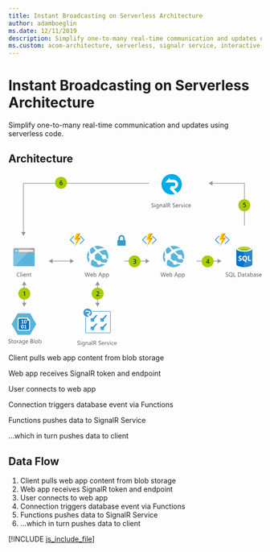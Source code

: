 ```yaml
---
title: Instant Broadcasting on Serverless Architecture
author: adamboeglin
ms.date: 12/11/2019
description: Simplify one-to-many real-time communication and updates using serverless code
ms.custom: acom-architecture, serverless, signalr service, interactive-diagram
---
```

# Instant Broadcasting on Serverless Architecture

Simplify one-to-many real-time communication and updates using serverless code.


## Architecture

<svg class="architecture-diagram" aria-labelledby="instant-broadcasting-on-serverless-architecture" height="403.234" viewbox="0 0 593.754 403.234" width="593.754" xmlns="http://www.w3.org/2000/svg" xmlns:xlink="http://www.w3.org/1999/xlink"><title id="instant-broadcasting-on-serverless-architecture">Instant Broadcasting on Serverless Architecture</title><desc>Simplify one-to-many real-time communication and updates using serverless code</desc><mask height="19.514" id="mask" maskunits="userSpaceOnUse" width="10.785" x="313.462" y="144.199"><g id="mask-2"><polygon fill="#fff" id="path-1" points="313.462 144.199 313.462 163.714 324.248 163.714 324.248 144.199 313.462 144.199"></polygon></g></mask><mask height="31.403" id="mask-2-2" maskunits="userSpaceOnUse" width="16.181" x="322.837" y="138.531"><g id="mask-4"><polygon fill="#fff" id="path-3" points="339.018 138.531 322.837 138.531 322.837 169.934 339.018 169.934 339.018 138.531"></polygon></g></mask><mask height="31.404" id="mask-3" maskunits="userSpaceOnUse" width="14.69" x="324.327" y="138.531"><g id="mask-6"><polygon fill="#fff" id="path-5" points="324.327 169.934 339.018 169.934 339.018 138.531 324.327 138.531 324.327 169.934"></polygon></g></mask><mask height="19.514" id="mask-4-2" maskunits="userSpaceOnUse" width="10.785" x="144.023" y="144.199"><g data-name="mask-2" id="mask-2-3"><polygon data-name="path-1" fill="#fff" id="path-1-2" points="144.024 144.199 144.024 163.714 154.809 163.714 154.809 144.199 144.024 144.199"></polygon></g></mask><mask height="31.403" id="mask-5" maskunits="userSpaceOnUse" width="16.181" x="153.398" y="138.531"><g data-name="mask-4" id="mask-4-3"><polygon data-name="path-3" fill="#fff" id="path-3-2" points="169.579 138.531 153.398 138.531 153.398 169.934 169.579 169.934 169.579 138.531"></polygon></g></mask><mask height="31.404" id="mask-6-2" maskunits="userSpaceOnUse" width="14.69" x="154.889" y="138.531"><g data-name="mask-6" id="mask-6-3"><polygon data-name="path-5" fill="#fff" id="path-5-2" points="154.889 169.934 169.579 169.934 169.579 138.531 154.889 138.531 154.889 169.934"></polygon></g></mask><mask height="19.514" id="mask-7" maskunits="userSpaceOnUse" width="10.785" x="484.462" y="144.199"><g data-name="mask-2" id="mask-2-4"><polygon data-name="path-1" fill="#fff" id="path-1-3" points="484.462 144.199 484.462 163.714 495.248 163.714 495.248 144.199 484.462 144.199"></polygon></g></mask><mask height="31.403" id="mask-8" maskunits="userSpaceOnUse" width="16.181" x="493.837" y="138.531"><g data-name="mask-4" id="mask-4-4"><polygon data-name="path-3" fill="#fff" id="path-3-3" points="510.018 138.531 493.837 138.531 493.837 169.934 510.018 169.934 510.018 138.531"></polygon></g></mask><mask height="31.404" id="mask-9" maskunits="userSpaceOnUse" width="14.69" x="495.327" y="138.531"><g data-name="mask-6" id="mask-6-4"><polygon data-name="path-5" fill="#fff" id="path-5-3" points="495.327 169.934 510.018 169.934 510.018 138.531 495.327 138.531 495.327 169.934"></polygon></g></mask><g><g><g><path d="M11.487,213.57a2.007,2.007,0,0,0,2.007,2.007H59.48a2.007,2.007,0,0,0,2.007-2.007V182.241h-50Z" fill="#59b4d9"></path><path d="M59.48,172.943H13.494a2.006,2.006,0,0,0-2.007,2.007v10.627h50V174.95a2.007,2.007,0,0,0-2.007-2.007" fill="#a0a1a2"></path><path d="M13.5,172.943a2.007,2.007,0,0,0-2.007,2.007v38.62a2.008,2.008,0,0,0,2.007,2.007h2.188l39.418-42.634Z" fill="#fff" opacity="0.2" style="isolation: isolate"></path><rect fill="#fff" height="3.942" width="33.671" x="24.344" y="177.722"></rect><path d="M22.8,179.626a4.878,4.878,0,1,1-4.878-4.879,4.879,4.879,0,0,1,4.878,4.879" fill="#59b4d9"></path><polygon fill="#fff" points="17.403 180.175 19.616 182.511 18.415 182.511 15.456 179.693 18.404 176.875 19.602 176.875 17.403 179.197 22.796 179.197 22.796 180.175 17.403 180.175"></polygon></g></g><g><g><path d="M161.637,399.543v-1.354a2.633,2.633,0,0,0,.558.369,4.487,4.487,0,0,0,.684.277,5.424,5.424,0,0,0,.722.174,4.018,4.018,0,0,0,.67.062,2.622,2.622,0,0,0,1.582-.393,1.473,1.473,0,0,0,.349-1.822,1.962,1.962,0,0,0-.481-.537,4.788,4.788,0,0,0-.729-.465q-.42-.222-.906-.468-.513-.26-.957-.526a4.143,4.143,0,0,1-.771-.588,2.452,2.452,0,0,1-.517-.728,2.475,2.475,0,0,1,.106-2.119,2.518,2.518,0,0,1,.771-.817,3.5,3.5,0,0,1,1.091-.479,4.977,4.977,0,0,1,1.247-.157,4.785,4.785,0,0,1,2.113.349v1.292a3.832,3.832,0,0,0-2.229-.6,3.669,3.669,0,0,0-.752.079,2.107,2.107,0,0,0-.67.256,1.481,1.481,0,0,0-.479.458,1.216,1.216,0,0,0-.186.684,1.4,1.4,0,0,0,.141.649,1.6,1.6,0,0,0,.414.5,4.088,4.088,0,0,0,.666.438q.393.212.906.465t1,.547a4.531,4.531,0,0,1,.826.636,2.811,2.811,0,0,1,.564.772,2.176,2.176,0,0,1,.209.971,2.469,2.469,0,0,1-.284,1.227,2.33,2.33,0,0,1-.766.817,3.344,3.344,0,0,1-1.11.455,6.1,6.1,0,0,1-1.326.14,5.437,5.437,0,0,1-.574-.038q-.343-.037-.7-.109a5.65,5.65,0,0,1-.674-.178A2.118,2.118,0,0,1,161.637,399.543Z" fill="#5b5b5b"></path><path d="M169.957,391.162a.712.712,0,0,1-.514-.205.694.694,0,0,1-.211-.52.716.716,0,0,1,.725-.731.722.722,0,0,1,.522.208.729.729,0,0,1,0,1.036A.717.717,0,0,1,169.957,391.162Zm.547,8.777h-1.121v-7H170.5Z" fill="#5b5b5b"></path><path d="M178.748,399.379q0,3.855-3.691,3.855a4.953,4.953,0,0,1-2.27-.492v-1.121a4.659,4.659,0,0,0,2.256.656q2.584,0,2.584-2.748v-.766H177.6a2.833,2.833,0,0,1-4.509.407,3.728,3.728,0,0,1-.8-2.505,4.356,4.356,0,0,1,.857-2.837,2.866,2.866,0,0,1,2.348-1.053,2.284,2.284,0,0,1,2.1,1.135h.027v-.971h1.121Zm-1.121-2.6v-1.032a2,2,0,0,0-.564-1.429,1.856,1.856,0,0,0-1.4-.595,1.946,1.946,0,0,0-1.627.755,3.368,3.368,0,0,0-.588,2.116,2.9,2.9,0,0,0,.563,1.87,1.821,1.821,0,0,0,1.493.7,1.952,1.952,0,0,0,1.535-.67A2.5,2.5,0,0,0,177.627,396.774Z" fill="#5b5b5b"></path><path d="M186.828,399.939h-1.121v-3.992q0-2.229-1.627-2.229a1.765,1.765,0,0,0-1.392.632,2.342,2.342,0,0,0-.55,1.6v3.992h-1.121v-7h1.121V394.1h.027a2.525,2.525,0,0,1,2.3-1.326,2.139,2.139,0,0,1,1.756.742,3.3,3.3,0,0,1,.609,2.143Z" fill="#5b5b5b"></path><path d="M193.951,399.939H192.83v-1.094H192.8a2.349,2.349,0,0,1-2.154,1.258,2.3,2.3,0,0,1-1.637-.554,1.917,1.917,0,0,1-.592-1.47q0-1.962,2.311-2.283l2.1-.294q0-1.784-1.443-1.784a3.448,3.448,0,0,0-2.283.861v-1.148a4.34,4.34,0,0,1,2.379-.656q2.468,0,2.469,2.611ZM192.83,396.4l-1.689.232a2.741,2.741,0,0,0-1.176.386,1.116,1.116,0,0,0-.4.981,1.068,1.068,0,0,0,.366.837,1.412,1.412,0,0,0,.974.325,1.8,1.8,0,0,0,1.378-.584,2.088,2.088,0,0,0,.544-1.48Z" fill="#5b5b5b"></path><path d="M197.184,399.939h-1.121V389.576h1.121Z" fill="#5b5b5b"></path><path d="M206.631,399.939h-1.367l-1.641-2.748a5.939,5.939,0,0,0-.437-.653,2.449,2.449,0,0,0-.434-.441,1.507,1.507,0,0,0-.479-.25,1.973,1.973,0,0,0-.578-.079h-.943v4.17H199.6v-9.8h2.926a4.177,4.177,0,0,1,1.187.161,2.651,2.651,0,0,1,.943.489,2.274,2.274,0,0,1,.626.817,2.708,2.708,0,0,1,.225,1.145,2.757,2.757,0,0,1-.153.94,2.468,2.468,0,0,1-.437.762,2.661,2.661,0,0,1-.684.571,3.483,3.483,0,0,1-.9.366v.027a2.08,2.08,0,0,1,.428.25,2.338,2.338,0,0,1,.346.332,4.442,4.442,0,0,1,.324.434c.107.162.227.35.359.564Zm-5.879-8.764v3.555h1.559a2.372,2.372,0,0,0,.8-.13,1.843,1.843,0,0,0,.633-.373,1.676,1.676,0,0,0,.416-.595,1.986,1.986,0,0,0,.15-.79,1.539,1.539,0,0,0-.509-1.227,2.19,2.19,0,0,0-1.474-.441Z" fill="#5b5b5b"></path><path d="M211.355,399.543v-1.354a2.6,2.6,0,0,0,.557.369,4.528,4.528,0,0,0,.684.277,5.447,5.447,0,0,0,.721.174,4.027,4.027,0,0,0,.67.062,2.623,2.623,0,0,0,1.583-.393,1.476,1.476,0,0,0,.349-1.822,1.966,1.966,0,0,0-.482-.537,4.776,4.776,0,0,0-.728-.465q-.42-.222-.905-.468-.513-.26-.957-.526a4.127,4.127,0,0,1-.773-.588,2.449,2.449,0,0,1-.516-.728,2.489,2.489,0,0,1,.105-2.119,2.524,2.524,0,0,1,.773-.817,3.489,3.489,0,0,1,1.09-.479,4.991,4.991,0,0,1,1.248-.157,4.775,4.775,0,0,1,2.111.349v1.292a3.828,3.828,0,0,0-2.229-.6,3.684,3.684,0,0,0-.752.079,2.125,2.125,0,0,0-.67.256,1.491,1.491,0,0,0-.479.458,1.215,1.215,0,0,0-.184.684,1.4,1.4,0,0,0,.14.649,1.592,1.592,0,0,0,.413.5,4.1,4.1,0,0,0,.667.438q.393.212.905.465t1,.547a4.581,4.581,0,0,1,.828.636,2.848,2.848,0,0,1,.563.772,2.176,2.176,0,0,1,.208.971,2.459,2.459,0,0,1-.283,1.227,2.33,2.33,0,0,1-.766.817,3.341,3.341,0,0,1-1.111.455,6.091,6.091,0,0,1-1.326.14,5.469,5.469,0,0,1-.574-.038q-.341-.037-.7-.109a5.683,5.683,0,0,1-.673-.178A2.091,2.091,0,0,1,211.355,399.543Z" fill="#5b5b5b"></path><path d="M224.727,396.72h-4.943a2.623,2.623,0,0,0,.629,1.8,2.17,2.17,0,0,0,1.654.636,3.437,3.437,0,0,0,2.174-.779v1.053a4.059,4.059,0,0,1-2.439.67,2.961,2.961,0,0,1-2.332-.954,3.907,3.907,0,0,1-.848-2.683,3.825,3.825,0,0,1,.927-2.663,2.968,2.968,0,0,1,2.3-1.029,2.635,2.635,0,0,1,2.127.889,3.707,3.707,0,0,1,.752,2.468Zm-1.148-.95a2.283,2.283,0,0,0-.469-1.511,1.6,1.6,0,0,0-1.281-.54,1.811,1.811,0,0,0-1.348.567,2.577,2.577,0,0,0-.684,1.483Z" fill="#5b5b5b"></path><path d="M230.072,394.074a1.372,1.372,0,0,0-.848-.226,1.431,1.431,0,0,0-1.2.677,3.129,3.129,0,0,0-.481,1.846v3.568h-1.121v-7h1.121v1.442h.027a2.441,2.441,0,0,1,.73-1.152,1.668,1.668,0,0,1,1.1-.414,1.83,1.83,0,0,1,.67.1Z" fill="#5b5b5b"></path><path d="M237.352,392.939l-2.789,7h-1.1l-2.652-7h1.23l1.777,5.086a4.6,4.6,0,0,1,.246.978h.027a4.56,4.56,0,0,1,.219-.95l1.859-5.113Z" fill="#5b5b5b"></path><path d="M239.129,391.162a.708.708,0,0,1-.512-.205.692.692,0,0,1-.213-.52.72.72,0,0,1,.725-.731.724.724,0,0,1,.523.208.731.731,0,0,1,0,1.036A.72.72,0,0,1,239.129,391.162Zm.547,8.777h-1.121v-7h1.121Z" fill="#5b5b5b"></path><path d="M246.717,399.618a3.64,3.64,0,0,1-1.914.485,3.168,3.168,0,0,1-2.416-.974,3.529,3.529,0,0,1-.92-2.526,3.881,3.881,0,0,1,.992-2.779,3.464,3.464,0,0,1,2.645-1.049,3.678,3.678,0,0,1,1.627.342v1.148a2.849,2.849,0,0,0-1.668-.547,2.254,2.254,0,0,0-1.76.769,2.918,2.918,0,0,0-.687,2.02,2.779,2.779,0,0,0,.646,1.941,2.225,2.225,0,0,0,1.732.711,2.806,2.806,0,0,0,1.723-.608Z" fill="#5b5b5b"></path><path d="M254.039,396.72H249.1a2.623,2.623,0,0,0,.629,1.8,2.17,2.17,0,0,0,1.654.636,3.437,3.437,0,0,0,2.174-.779v1.053a4.059,4.059,0,0,1-2.439.67,2.961,2.961,0,0,1-2.332-.954,3.907,3.907,0,0,1-.848-2.683,3.825,3.825,0,0,1,.927-2.663,2.968,2.968,0,0,1,2.3-1.029,2.635,2.635,0,0,1,2.127.889,3.707,3.707,0,0,1,.752,2.468Zm-1.148-.95a2.283,2.283,0,0,0-.469-1.511,1.6,1.6,0,0,0-1.281-.54,1.811,1.811,0,0,0-1.348.567,2.577,2.577,0,0,0-.684,1.483Z" fill="#5b5b5b"></path></g><g><path d="M0,395.543v-1.354a2.6,2.6,0,0,0,.557.369,4.528,4.528,0,0,0,.684.277,5.447,5.447,0,0,0,.721.174,4.027,4.027,0,0,0,.67.062,2.623,2.623,0,0,0,1.583-.393,1.476,1.476,0,0,0,.349-1.822,1.966,1.966,0,0,0-.482-.537,4.776,4.776,0,0,0-.728-.465q-.42-.222-.905-.468-.513-.26-.957-.526a4.127,4.127,0,0,1-.773-.588,2.449,2.449,0,0,1-.516-.728,2.489,2.489,0,0,1,.105-2.119,2.524,2.524,0,0,1,.773-.817,3.489,3.489,0,0,1,1.09-.479,4.991,4.991,0,0,1,1.248-.157,4.775,4.775,0,0,1,2.111.349v1.292a3.828,3.828,0,0,0-2.229-.6,3.684,3.684,0,0,0-.752.079,2.125,2.125,0,0,0-.67.256,1.491,1.491,0,0,0-.479.458,1.215,1.215,0,0,0-.184.684,1.4,1.4,0,0,0,.14.649,1.592,1.592,0,0,0,.413.5,4.1,4.1,0,0,0,.667.438q.393.212.905.465t1,.547a4.581,4.581,0,0,1,.828.636,2.848,2.848,0,0,1,.563.772,2.176,2.176,0,0,1,.208.971,2.459,2.459,0,0,1-.283,1.227,2.33,2.33,0,0,1-.766.817,3.341,3.341,0,0,1-1.111.455,6.091,6.091,0,0,1-1.326.14,5.469,5.469,0,0,1-.574-.038q-.341-.037-.7-.109a5.683,5.683,0,0,1-.673-.178A2.091,2.091,0,0,1,0,395.543Z" fill="#5b5b5b"></path><path d="M10.541,395.871a2.163,2.163,0,0,1-1.047.219q-1.838,0-1.838-2.051V389.9h-1.2v-.957h1.2V387.23l1.121-.362v2.071h1.764v.957H8.777v3.944a1.639,1.639,0,0,0,.238,1,.955.955,0,0,0,.793.3,1.181,1.181,0,0,0,.732-.232Z" fill="#5b5b5b"></path><path d="M14.854,396.1a3.246,3.246,0,0,1-2.478-.981,3.631,3.631,0,0,1-.927-2.6,3.785,3.785,0,0,1,.965-2.755,3.464,3.464,0,0,1,2.6-.991,3.141,3.141,0,0,1,2.444.964,3.825,3.825,0,0,1,.878,2.673,3.762,3.762,0,0,1-.946,2.683A3.318,3.318,0,0,1,14.854,396.1Zm.082-6.385a2.134,2.134,0,0,0-1.709.735,3.02,3.02,0,0,0-.629,2.027,2.854,2.854,0,0,0,.637,1.962,2.159,2.159,0,0,0,1.7.718,2.051,2.051,0,0,0,1.672-.7,3.055,3.055,0,0,0,.584-2,3.108,3.108,0,0,0-.584-2.023A2.041,2.041,0,0,0,14.936,389.719Z" fill="#5b5b5b"></path><path d="M23.781,390.074a1.37,1.37,0,0,0-.848-.226,1.43,1.43,0,0,0-1.2.677,3.129,3.129,0,0,0-.482,1.846v3.568H20.131v-7h1.121v1.442h.027a2.451,2.451,0,0,1,.732-1.152,1.665,1.665,0,0,1,1.1-.414,1.823,1.823,0,0,1,.67.1Z" fill="#5b5b5b"></path><path d="M30.01,395.939H28.889v-1.094h-.027a2.349,2.349,0,0,1-2.154,1.258,2.3,2.3,0,0,1-1.637-.554,1.917,1.917,0,0,1-.592-1.47q0-1.962,2.311-2.283l2.1-.294q0-1.784-1.443-1.784a3.448,3.448,0,0,0-2.283.861v-1.148a4.34,4.34,0,0,1,2.379-.656q2.468,0,2.469,2.611ZM28.889,392.4l-1.689.232a2.741,2.741,0,0,0-1.176.386,1.116,1.116,0,0,0-.4.981,1.068,1.068,0,0,0,.366.837,1.412,1.412,0,0,0,.974.325,1.8,1.8,0,0,0,1.378-.584,2.088,2.088,0,0,0,.544-1.48Z" fill="#5b5b5b"></path><path d="M38.1,395.379q0,3.855-3.691,3.855a4.959,4.959,0,0,1-2.27-.492v-1.121a4.665,4.665,0,0,0,2.256.656q2.584,0,2.584-2.748v-.766h-.027a2.832,2.832,0,0,1-4.508.407,3.728,3.728,0,0,1-.8-2.505,4.356,4.356,0,0,1,.858-2.837,2.866,2.866,0,0,1,2.349-1.053,2.28,2.28,0,0,1,2.1,1.135h.027v-.971H38.1Zm-1.121-2.6v-1.032a2,2,0,0,0-.563-1.429,1.858,1.858,0,0,0-1.405-.595,1.948,1.948,0,0,0-1.627.755,3.374,3.374,0,0,0-.588,2.116,2.9,2.9,0,0,0,.564,1.87,1.822,1.822,0,0,0,1.494.7,1.95,1.95,0,0,0,1.534-.67A2.5,2.5,0,0,0,36.975,392.774Z" fill="#5b5b5b"></path><path d="M45.992,392.72H41.049a2.623,2.623,0,0,0,.629,1.8,2.17,2.17,0,0,0,1.654.636,3.437,3.437,0,0,0,2.174-.779v1.053a4.059,4.059,0,0,1-2.439.67,2.961,2.961,0,0,1-2.332-.954,3.907,3.907,0,0,1-.848-2.683,3.825,3.825,0,0,1,.927-2.663,2.968,2.968,0,0,1,2.3-1.029,2.635,2.635,0,0,1,2.127.889,3.707,3.707,0,0,1,.752,2.468Zm-1.148-.95a2.283,2.283,0,0,0-.469-1.511,1.6,1.6,0,0,0-1.281-.54,1.811,1.811,0,0,0-1.348.567,2.577,2.577,0,0,0-.684,1.483Z" fill="#5b5b5b"></path><path d="M51.672,395.939v-9.8h2.789a3.053,3.053,0,0,1,2.018.622,2.011,2.011,0,0,1,.744,1.62,2.384,2.384,0,0,1-.451,1.449,2.431,2.431,0,0,1-1.244.875v.027a2.5,2.5,0,0,1,1.586.749,2.3,2.3,0,0,1,.6,1.644,2.563,2.563,0,0,1-.9,2.037,3.361,3.361,0,0,1-2.277.779Zm1.148-8.764v3.165H54a2.235,2.235,0,0,0,1.484-.455,1.585,1.585,0,0,0,.539-1.282q0-1.429-1.879-1.429Zm0,4.2V394.9h1.559a2.338,2.338,0,0,0,1.569-.479,1.64,1.64,0,0,0,.558-1.312q0-1.737-2.365-1.736Z" fill="#5b5b5b"></path><path d="M60.668,395.939H59.547V385.576h1.121Z" fill="#5b5b5b"></path><path d="M65.863,396.1a3.246,3.246,0,0,1-2.478-.981,3.631,3.631,0,0,1-.927-2.6,3.785,3.785,0,0,1,.965-2.755,3.464,3.464,0,0,1,2.6-.991,3.141,3.141,0,0,1,2.444.964,3.825,3.825,0,0,1,.878,2.673A3.762,3.762,0,0,1,68.4,395.1,3.318,3.318,0,0,1,65.863,396.1Zm.082-6.385a2.134,2.134,0,0,0-1.709.735,3.02,3.02,0,0,0-.629,2.027,2.854,2.854,0,0,0,.637,1.962,2.159,2.159,0,0,0,1.7.718,2.051,2.051,0,0,0,1.672-.7,3.055,3.055,0,0,0,.584-2,3.108,3.108,0,0,0-.584-2.023A2.041,2.041,0,0,0,65.945,389.719Z" fill="#5b5b5b"></path><path d="M72.289,394.928h-.027v1.012H71.141V385.576h1.121v4.594h.027a2.652,2.652,0,0,1,2.42-1.395,2.566,2.566,0,0,1,2.109.94,3.883,3.883,0,0,1,.762,2.519,4.34,4.34,0,0,1-.854,2.813,2.847,2.847,0,0,1-2.338,1.056A2.3,2.3,0,0,1,72.289,394.928Zm-.027-2.823v.978a2.082,2.082,0,0,0,.564,1.473,2.012,2.012,0,0,0,3.028-.174,3.577,3.577,0,0,0,.577-2.167,2.825,2.825,0,0,0-.539-1.832,1.788,1.788,0,0,0-1.463-.663,1.985,1.985,0,0,0-1.572.68A2.5,2.5,0,0,0,72.262,392.1Z" fill="#5b5b5b"></path></g><g><path d="M26.725,239.529a5.749,5.749,0,0,1-2.707.574,4.364,4.364,0,0,1-3.35-1.347,4.968,4.968,0,0,1-1.258-3.534,5.208,5.208,0,0,1,1.414-3.8,4.8,4.8,0,0,1,3.59-1.449,5.753,5.753,0,0,1,2.311.4V231.6a4.685,4.685,0,0,0-2.324-.588,3.567,3.567,0,0,0-2.738,1.128,4.25,4.25,0,0,0-1.049,3.015,4.041,4.041,0,0,0,.98,2.854,3.339,3.339,0,0,0,2.574,1.063,4.83,4.83,0,0,0,2.557-.656Z" fill="#5b5b5b"></path><path d="M29.691,239.939H28.57V229.576h1.121Z" fill="#5b5b5b"></path><path d="M32.535,231.162a.712.712,0,0,1-.514-.205.694.694,0,0,1-.211-.52.716.716,0,0,1,.725-.731.722.722,0,0,1,.522.208.729.729,0,0,1,0,1.036A.717.717,0,0,1,32.535,231.162Zm.547,8.777H31.961v-7h1.121Z" fill="#5b5b5b"></path><path d="M40.977,236.72H36.035a2.614,2.614,0,0,0,.629,1.8,2.167,2.167,0,0,0,1.654.636,3.441,3.441,0,0,0,2.174-.779v1.053a4.065,4.065,0,0,1-2.441.67,2.957,2.957,0,0,1-2.33-.954,3.9,3.9,0,0,1-.848-2.683A3.829,3.829,0,0,1,35.8,233.8a2.97,2.97,0,0,1,2.3-1.029,2.63,2.63,0,0,1,2.125.889,3.7,3.7,0,0,1,.752,2.468Zm-1.148-.95a2.277,2.277,0,0,0-.468-1.511,1.6,1.6,0,0,0-1.282-.54,1.809,1.809,0,0,0-1.346.567,2.571,2.571,0,0,0-.684,1.483Z" fill="#5b5b5b"></path><path d="M48.482,239.939H47.361v-3.992q0-2.229-1.627-2.229a1.765,1.765,0,0,0-1.391.632,2.342,2.342,0,0,0-.551,1.6v3.992H42.672v-7h1.121V234.1h.027a2.528,2.528,0,0,1,2.3-1.326,2.144,2.144,0,0,1,1.758.742,3.306,3.306,0,0,1,.607,2.143Z" fill="#5b5b5b"></path><path d="M53.842,239.871a2.155,2.155,0,0,1-1.045.219q-1.84,0-1.84-2.051V233.9h-1.2v-.957h1.2V231.23l1.121-.362v2.071h1.764v.957H52.078v3.944a1.631,1.631,0,0,0,.24,1,.954.954,0,0,0,.793.3,1.177,1.177,0,0,0,.73-.232Z" fill="#5b5b5b"></path></g><g><path d="M191.582,230.137l-2.769,9.8h-1.347l-2.017-7.164a4.429,4.429,0,0,1-.157-1h-.027a5.084,5.084,0,0,1-.178.984l-2.03,7.178h-1.333l-2.871-9.8h1.265l2.085,7.52a5.03,5.03,0,0,1,.164.984h.034a5.709,5.709,0,0,1,.212-.984l2.167-7.52h1.1l2.078,7.574a5.677,5.677,0,0,1,.164.916h.027a5.465,5.465,0,0,1,.185-.943l2-7.547Z" fill="#5b5b5b"></path><path d="M198.179,236.72h-4.942a2.614,2.614,0,0,0,.629,1.8,2.167,2.167,0,0,0,1.654.636,3.441,3.441,0,0,0,2.174-.779v1.053a4.062,4.062,0,0,1-2.44.67,2.957,2.957,0,0,1-2.331-.954,3.9,3.9,0,0,1-.848-2.683A3.829,3.829,0,0,1,193,233.8a2.971,2.971,0,0,1,2.3-1.029,2.632,2.632,0,0,1,2.126.889,3.707,3.707,0,0,1,.752,2.468Zm-1.148-.95a2.288,2.288,0,0,0-.468-1.511,1.6,1.6,0,0,0-1.282-.54,1.811,1.811,0,0,0-1.347.567,2.571,2.571,0,0,0-.684,1.483Z" fill="#5b5b5b"></path><path d="M201.022,238.928H201v1.012h-1.121V229.576H201v4.594h.027a2.652,2.652,0,0,1,2.42-1.395,2.565,2.565,0,0,1,2.108.94,3.877,3.877,0,0,1,.763,2.519,4.34,4.34,0,0,1-.854,2.813,2.847,2.847,0,0,1-2.338,1.056A2.3,2.3,0,0,1,201.022,238.928ZM201,236.1v.978a2.085,2.085,0,0,0,.563,1.473,2.013,2.013,0,0,0,3.029-.174,3.577,3.577,0,0,0,.577-2.167,2.826,2.826,0,0,0-.54-1.832,1.788,1.788,0,0,0-1.463-.663,1.985,1.985,0,0,0-1.572.68A2.5,2.5,0,0,0,201,236.1Z" fill="#5b5b5b"></path><path d="M219.678,239.939h-1.271l-1.039-2.748h-4.156l-.978,2.748h-1.278l3.76-9.8H215.9Zm-2.687-3.78-1.538-4.177a3.9,3.9,0,0,1-.15-.656h-.027a3.669,3.669,0,0,1-.157.656l-1.524,4.177Z" fill="#5b5b5b"></path><path d="M222.118,238.928h-.027v4.231H220.97v-10.22h1.121v1.23h.027a2.652,2.652,0,0,1,2.42-1.395,2.564,2.564,0,0,1,2.112.94,3.893,3.893,0,0,1,.759,2.519,4.34,4.34,0,0,1-.854,2.813,2.847,2.847,0,0,1-2.338,1.056A2.342,2.342,0,0,1,222.118,238.928Zm-.027-2.823v.978a2.085,2.085,0,0,0,.563,1.473,2.013,2.013,0,0,0,3.029-.174,3.577,3.577,0,0,0,.577-2.167,2.826,2.826,0,0,0-.54-1.832,1.788,1.788,0,0,0-1.463-.663,1.985,1.985,0,0,0-1.572.68A2.5,2.5,0,0,0,222.091,236.1Z" fill="#5b5b5b"></path><path d="M230.349,238.928h-.027v4.231H229.2v-10.22h1.121v1.23h.027a2.652,2.652,0,0,1,2.42-1.395,2.564,2.564,0,0,1,2.112.94,3.893,3.893,0,0,1,.759,2.519,4.34,4.34,0,0,1-.854,2.813,2.847,2.847,0,0,1-2.338,1.056A2.342,2.342,0,0,1,230.349,238.928Zm-.027-2.823v.978a2.085,2.085,0,0,0,.563,1.473,2.013,2.013,0,0,0,3.029-.174,3.577,3.577,0,0,0,.577-2.167,2.826,2.826,0,0,0-.54-1.832,1.788,1.788,0,0,0-1.463-.663,1.985,1.985,0,0,0-1.572.68A2.5,2.5,0,0,0,230.321,236.1Z" fill="#5b5b5b"></path></g><g><path d="M335.41,77.551V76.2a2.6,2.6,0,0,0,.557.369,4.528,4.528,0,0,0,.684.277,5.447,5.447,0,0,0,.721.174,4.027,4.027,0,0,0,.67.062,2.623,2.623,0,0,0,1.583-.393,1.476,1.476,0,0,0,.349-1.822,1.966,1.966,0,0,0-.482-.537,4.776,4.776,0,0,0-.728-.465q-.42-.222-.905-.468-.513-.26-.957-.526a4.127,4.127,0,0,1-.773-.588,2.449,2.449,0,0,1-.516-.728,2.489,2.489,0,0,1,.105-2.119,2.524,2.524,0,0,1,.773-.817,3.489,3.489,0,0,1,1.09-.479,4.991,4.991,0,0,1,1.248-.157,4.775,4.775,0,0,1,2.111.349v1.292a3.828,3.828,0,0,0-2.229-.6,3.684,3.684,0,0,0-.752.079,2.125,2.125,0,0,0-.67.256,1.491,1.491,0,0,0-.479.458,1.215,1.215,0,0,0-.184.684,1.4,1.4,0,0,0,.14.649,1.592,1.592,0,0,0,.413.5,4.1,4.1,0,0,0,.667.438q.393.212.905.465t1,.547a4.581,4.581,0,0,1,.828.636,2.848,2.848,0,0,1,.563.772,2.176,2.176,0,0,1,.208.971,2.459,2.459,0,0,1-.283,1.227,2.33,2.33,0,0,1-.766.817,3.341,3.341,0,0,1-1.111.455,6.091,6.091,0,0,1-1.326.14,5.469,5.469,0,0,1-.574-.038q-.341-.037-.7-.109a5.683,5.683,0,0,1-.673-.178A2.091,2.091,0,0,1,335.41,77.551Z" fill="#5b5b5b"></path><path d="M343.729,69.17a.708.708,0,0,1-.512-.205.692.692,0,0,1-.213-.52.72.72,0,0,1,.725-.731.724.724,0,0,1,.523.208.731.731,0,0,1,0,1.036A.72.72,0,0,1,343.729,69.17Zm.547,8.777h-1.121v-7h1.121Z" fill="#5b5b5b"></path><path d="M352.52,77.387q0,3.855-3.691,3.855a4.959,4.959,0,0,1-2.27-.492V79.629a4.665,4.665,0,0,0,2.256.656q2.584,0,2.584-2.748v-.766h-.027a2.832,2.832,0,0,1-4.508.407,3.728,3.728,0,0,1-.8-2.505,4.356,4.356,0,0,1,.858-2.837,2.866,2.866,0,0,1,2.349-1.053,2.28,2.28,0,0,1,2.1,1.135h.027v-.971h1.121Zm-1.121-2.6V73.75a2,2,0,0,0-.563-1.429,1.858,1.858,0,0,0-1.405-.595,1.948,1.948,0,0,0-1.627.755,3.374,3.374,0,0,0-.588,2.116,2.9,2.9,0,0,0,.564,1.87,1.822,1.822,0,0,0,1.494.7,1.95,1.95,0,0,0,1.534-.67A2.5,2.5,0,0,0,351.4,74.783Z" fill="#5b5b5b"></path><path d="M360.6,77.948h-1.121V73.955q0-2.229-1.627-2.229a1.765,1.765,0,0,0-1.391.632,2.342,2.342,0,0,0-.551,1.6v3.992h-1.121v-7h1.121V72.11h.027a2.528,2.528,0,0,1,2.3-1.326,2.144,2.144,0,0,1,1.758.742,3.306,3.306,0,0,1,.607,2.143Z" fill="#5b5b5b"></path><path d="M367.723,77.948H366.6V76.854h-.027a2.346,2.346,0,0,1-2.152,1.258,2.3,2.3,0,0,1-1.638-.554,1.917,1.917,0,0,1-.591-1.47q0-1.962,2.311-2.283l2.1-.294q0-1.784-1.441-1.784a3.444,3.444,0,0,0-2.283.861V71.44a4.335,4.335,0,0,1,2.379-.656q2.467,0,2.467,2.611ZM366.6,74.407l-1.687.232a2.736,2.736,0,0,0-1.176.386,1.113,1.113,0,0,0-.4.981,1.067,1.067,0,0,0,.365.837,1.415,1.415,0,0,0,.975.325,1.8,1.8,0,0,0,1.377-.584,2.088,2.088,0,0,0,.543-1.48Z" fill="#5b5b5b"></path><path d="M370.957,77.948h-1.121V67.584h1.121Z" fill="#5b5b5b"></path><path d="M380.4,77.948h-1.367L377.4,75.2a6.081,6.081,0,0,0-.437-.653,2.518,2.518,0,0,0-.435-.441,1.507,1.507,0,0,0-.479-.25,1.971,1.971,0,0,0-.577-.079h-.943v4.17h-1.148v-9.8H376.3a4.175,4.175,0,0,1,1.186.161,2.651,2.651,0,0,1,.943.489,2.272,2.272,0,0,1,.625.817,2.708,2.708,0,0,1,.227,1.145,2.757,2.757,0,0,1-.154.94,2.448,2.448,0,0,1-.437.762,2.661,2.661,0,0,1-.684.571,3.49,3.49,0,0,1-.9.366v.027a2.072,2.072,0,0,1,.427.25,2.381,2.381,0,0,1,.345.332,4.444,4.444,0,0,1,.325.434c.106.162.227.35.358.564Zm-5.879-8.764v3.555h1.559a2.366,2.366,0,0,0,.8-.13,1.848,1.848,0,0,0,.632-.373,1.693,1.693,0,0,0,.418-.595,2,2,0,0,0,.15-.79,1.536,1.536,0,0,0-.51-1.227,2.187,2.187,0,0,0-1.473-.441Z" fill="#5b5b5b"></path><path d="M385.127,77.551V76.2a2.633,2.633,0,0,0,.558.369,4.487,4.487,0,0,0,.684.277,5.424,5.424,0,0,0,.722.174,4.018,4.018,0,0,0,.67.062,2.622,2.622,0,0,0,1.582-.393,1.473,1.473,0,0,0,.349-1.822,1.962,1.962,0,0,0-.481-.537,4.788,4.788,0,0,0-.729-.465q-.42-.222-.906-.468-.513-.26-.957-.526a4.143,4.143,0,0,1-.771-.588,2.452,2.452,0,0,1-.517-.728,2.475,2.475,0,0,1,.106-2.119,2.518,2.518,0,0,1,.771-.817,3.5,3.5,0,0,1,1.091-.479,4.977,4.977,0,0,1,1.247-.157,4.785,4.785,0,0,1,2.113.349v1.292a3.832,3.832,0,0,0-2.229-.6,3.669,3.669,0,0,0-.752.079,2.107,2.107,0,0,0-.67.256,1.481,1.481,0,0,0-.479.458,1.216,1.216,0,0,0-.186.684,1.4,1.4,0,0,0,.141.649,1.6,1.6,0,0,0,.414.5,4.088,4.088,0,0,0,.666.438q.393.212.906.465t1,.547a4.531,4.531,0,0,1,.826.636,2.811,2.811,0,0,1,.564.772,2.176,2.176,0,0,1,.209.971,2.469,2.469,0,0,1-.284,1.227,2.33,2.33,0,0,1-.766.817,3.344,3.344,0,0,1-1.11.455,6.1,6.1,0,0,1-1.326.14,5.437,5.437,0,0,1-.574-.038q-.343-.037-.7-.109a5.65,5.65,0,0,1-.674-.178A2.118,2.118,0,0,1,385.127,77.551Z" fill="#5b5b5b"></path><path d="M398.5,74.728h-4.941a2.614,2.614,0,0,0,.629,1.8,2.167,2.167,0,0,0,1.654.636,3.441,3.441,0,0,0,2.174-.779v1.053a4.065,4.065,0,0,1-2.441.67,2.957,2.957,0,0,1-2.33-.954,3.9,3.9,0,0,1-.848-2.683,3.829,3.829,0,0,1,.926-2.663,2.97,2.97,0,0,1,2.3-1.029,2.63,2.63,0,0,1,2.125.889,3.7,3.7,0,0,1,.752,2.468Zm-1.148-.95a2.277,2.277,0,0,0-.468-1.511,1.6,1.6,0,0,0-1.282-.54,1.809,1.809,0,0,0-1.346.567,2.571,2.571,0,0,0-.684,1.483Z" fill="#5b5b5b"></path><path d="M403.844,72.082a1.37,1.37,0,0,0-.848-.226,1.43,1.43,0,0,0-1.2.677,3.129,3.129,0,0,0-.482,1.846v3.568h-1.121v-7h1.121V72.39h.027a2.451,2.451,0,0,1,.732-1.152,1.665,1.665,0,0,1,1.1-.414,1.823,1.823,0,0,1,.67.1Z" fill="#5b5b5b"></path><path d="M411.125,70.948l-2.789,7h-1.1l-2.652-7h1.23l1.777,5.086a4.488,4.488,0,0,1,.246.978h.027a4.687,4.687,0,0,1,.219-.95l1.859-5.113Z" fill="#5b5b5b"></path><path d="M412.9,69.17a.712.712,0,0,1-.514-.205.694.694,0,0,1-.211-.52.716.716,0,0,1,.725-.731.722.722,0,0,1,.522.208.729.729,0,0,1,0,1.036A.717.717,0,0,1,412.9,69.17Zm.547,8.777h-1.121v-7h1.121Z" fill="#5b5b5b"></path><path d="M420.49,77.626a3.642,3.642,0,0,1-1.914.485,3.169,3.169,0,0,1-2.417-.974,3.528,3.528,0,0,1-.919-2.526,3.884,3.884,0,0,1,.99-2.779,3.469,3.469,0,0,1,2.646-1.049,3.681,3.681,0,0,1,1.627.342v1.148a2.851,2.851,0,0,0-1.668-.547,2.255,2.255,0,0,0-1.761.769,2.918,2.918,0,0,0-.687,2.02,2.779,2.779,0,0,0,.646,1.941,2.227,2.227,0,0,0,1.733.711,2.81,2.81,0,0,0,1.723-.608Z" fill="#5b5b5b"></path><path d="M427.811,74.728h-4.941a2.614,2.614,0,0,0,.629,1.8,2.167,2.167,0,0,0,1.654.636,3.441,3.441,0,0,0,2.174-.779v1.053a4.065,4.065,0,0,1-2.441.67,2.957,2.957,0,0,1-2.33-.954,3.9,3.9,0,0,1-.848-2.683,3.829,3.829,0,0,1,.926-2.663,2.97,2.97,0,0,1,2.3-1.029,2.63,2.63,0,0,1,2.125.889,3.7,3.7,0,0,1,.752,2.468Zm-1.148-.95a2.277,2.277,0,0,0-.468-1.511,1.6,1.6,0,0,0-1.282-.54,1.809,1.809,0,0,0-1.346.567,2.571,2.571,0,0,0-.684,1.483Z" fill="#5b5b5b"></path></g><g><rect fill="#969696" height="44.201" width="1.5" x="208.27" y="258.403"></rect><polygon fill="#969696" points="214.256 301.072 209.02 310.139 203.785 301.072 214.256 301.072"></polygon><polygon fill="#969696" points="214.256 259.934 209.02 250.868 203.785 259.934 214.256 259.934"></polygon></g><g><rect fill="#969696" height="1.5" width="44.201" x="101.919" y="202.753"></rect><polygon fill="#969696" points="103.452 208.739 94.385 203.503 103.452 198.267 103.452 208.739"></polygon><polygon fill="#969696" points="144.588 208.739 153.656 203.503 144.588 198.267 144.588 208.739"></polygon></g><g><rect fill="#969696" height="1.5" width="50.932" x="272.188" y="202.753"></rect><polygon fill="#969696" points="321.588 208.739 330.656 203.503 321.588 198.267 321.588 208.739"></polygon></g><g><rect fill="#969696" height="1.5" width="50.932" x="441.188" y="202.753"></rect><polygon fill="#969696" points="490.588 208.739 499.656 203.503 490.588 198.267 490.588 208.739"></polygon></g><g><rect fill="#969696" height="44.201" width="1.5" x="36.27" y="258.403"></rect><polygon fill="#969696" points="42.256 301.072 37.02 310.139 31.785 301.072 42.256 301.072"></polygon><polygon fill="#969696" points="42.256 259.934 37.02 250.868 31.785 259.934 42.256 259.934"></polygon></g><g><g><path d="M237.649,320.305H196.731c.185.462.277.925.416,1.387H237.7a.927.927,0,0,1,.925.925v47.206a.927.927,0,0,1-.925.925h-55.02a.927.927,0,0,1-.925-.925V335.332c-.462-.185-.925-.37-1.387-.6v35.093a2.318,2.318,0,0,0,2.312,2.312h54.974a2.318,2.318,0,0,0,2.312-2.312V322.617A2.289,2.289,0,0,0,237.649,320.305Z" fill="#389bd5"></path><path d="M198.071,356.877H193.91a1.125,1.125,0,0,0-1.11,1.11v5.872a1.125,1.125,0,0,0,1.11,1.11h5.872a1.125,1.125,0,0,0,1.11-1.11v-5.04h.971l1.2-1.295-.092-1.711.416-.416,1.48.046.832-.786.046-1.48,1.017-1.11,1.248-.046V349.2H205.7Zm-3.052,6.843a.971.971,0,1,1,.971-.971A.948.948,0,0,1,195.02,363.72Z" fill="#389bd5"></path><path d="M221,356.877h-4.161a1.125,1.125,0,0,0-1.11,1.11v5.872a1.125,1.125,0,0,0,1.11,1.11h5.872a1.125,1.125,0,0,0,1.11-1.11v-5.04h.971l1.2-1.295-.092-1.711.416-.416,1.48.046.832-.786.046-1.48,1.017-1.11,1.248-.046V349.2h-2.312Zm-3.052,6.843a.971.971,0,1,1,.971-.971A.948.948,0,0,1,217.953,363.72Z" fill="#389bd5"></path><path d="M198.071,337.181H193.91a1.125,1.125,0,0,0-1.11,1.11v5.872a1.125,1.125,0,0,0,1.11,1.11h5.872a1.125,1.125,0,0,0,1.11-1.11v-5.04h.971l1.2-1.295-.092-1.711.416-.416,1.48.046.832-.786.046-1.48,1.017-1.11,1.248-.046v-2.82H205.7Zm-3.052,6.843a.971.971,0,1,1,.971-.971A.948.948,0,0,1,195.02,344.024Z" fill="#389bd5"></path><path d="M221,337.181h-4.161a1.125,1.125,0,0,0-1.11,1.11v5.872a1.125,1.125,0,0,0,1.11,1.11h5.872a1.125,1.125,0,0,0,1.11-1.11v-5.04h.971l1.2-1.295-.092-1.711.416-.416,1.48.046.832-.786.046-1.48,1.017-1.11,1.248-.046v-2.82h-2.312Zm-3.052,6.843a.971.971,0,1,1,.971-.971A.948.948,0,0,1,217.953,344.024Z" fill="#389bd5"></path></g><path d="M185.125,326.131h2.682a1.727,1.727,0,0,0,1.9-1.9,1.9,1.9,0,0,0-1.9-1.9h-8.322l4.439-4.624v2.034h3.93a4.485,4.485,0,1,1,0,8.97l3.7,3.606a9.851,9.851,0,0,0,4.115-8,9.966,9.966,0,0,0-9.941-9.848,9.848,9.848,0,0,0,0,19.7,9.957,9.957,0,0,0,3.144-.509l-4.808-4.993Z" fill="#389bd5"></path></g><g><polygon fill="#969696" points="554.419 120.531 552.919 120.531 552.919 22.281 477.204 22.281 477.204 20.781 554.419 20.781 554.419 120.531"></polygon><polygon fill="#969696" points="478.737 26.767 469.669 21.531 478.737 16.295 478.737 26.767"></polygon></g><g><polygon fill="#969696" points="35.938 136.996 34.438 136.996 34.438 20.781 329.669 20.781 329.669 22.281 35.938 22.281 35.938 136.996"></polygon><polygon fill="#969696" points="29.953 135.464 35.189 144.531 40.424 135.464 29.953 135.464"></polygon></g><g><path d="M50.729,325.841H21.809l-14.46,25.1,14.46,25.1h28.92l14.46-25.1Zm.116,36.323a3.9,3.9,0,0,1-3.933,3.933H25.626a3.9,3.9,0,0,1-3.933-3.933V339.723a3.9,3.9,0,0,1,3.933-3.933H44.714l6.015,6.015v20.36h.116Z" fill="#59b4d9"></path><path d="M34.071,354.992a5.01,5.01,0,0,0-.116-.578c-.116-.116-.116-.231-.231-.347s-.231-.116-.347-.231c-.116,0-.231-.116-.463-.116a1.644,1.644,0,0,0-.694.231.984.984,0,0,0-.347.578c-.116.231-.116.578-.231.925,0,.347-.116.81-.116,1.272a5.654,5.654,0,0,0,.116,1.5,2.179,2.179,0,0,0,.231.925,1.6,1.6,0,0,0,.347.463.867.867,0,0,0,.578.116.7.7,0,0,0,.463-.116c.116,0,.231-.116.347-.231a.6.6,0,0,0,.231-.463.867.867,0,0,0,.116-.578c0-.231.116-.463.116-.694v-2.661Z" fill="#0072c6"></path><path d="M40.9,343.309a5.01,5.01,0,0,0-.116-.578c-.116-.116-.116-.231-.231-.347s-.231-.116-.347-.231c-.116,0-.231-.116-.463-.116a1.644,1.644,0,0,0-.694.231.984.984,0,0,0-.347.578c-.116.231-.116.578-.231.925,0,.347-.116.81-.116,1.272a5.654,5.654,0,0,0,.116,1.5,2.179,2.179,0,0,0,.231.925,1.6,1.6,0,0,0,.347.463.867.867,0,0,0,.578.116.7.7,0,0,0,.463-.116c.116,0,.231-.116.347-.231a.6.6,0,0,0,.231-.463.867.867,0,0,0,.116-.578c0-.231.116-.463.116-.694v-2.661Z" fill="#0072c6"></path><path d="M43.788,337.987H25.626a1.779,1.779,0,0,0-1.735,1.735v22.442a1.779,1.779,0,0,0,1.735,1.735H46.911a1.779,1.779,0,0,0,1.735-1.735v-19.2H43.788v-4.974ZM30.369,342.5v-.231a.113.113,0,0,1,.116-.116l.116-.116,1.851-1.157H33.84a.113.113,0,0,1,.116.116v7.172h1.5l.116.116v1.157a.113.113,0,0,1-.116.116H30.485l-.116-.116v-1.157a.113.113,0,0,1,.116-.116H32.22v-5.553l-1.388.81a.4.4,0,0,0-.231.116h-.116a.4.4,0,0,1-.116-.231v-.81Zm5.321,16.079a2.539,2.539,0,0,1-.578,1.388,3.521,3.521,0,0,1-.925.925,2.894,2.894,0,0,1-1.5.347,3.2,3.2,0,0,1-1.5-.347,3.118,3.118,0,0,1-.925-.81,3.9,3.9,0,0,1-.463-1.388,14.864,14.864,0,0,1,0-3.7,3.861,3.861,0,0,1,.578-1.388,3.521,3.521,0,0,1,.925-.925,2.894,2.894,0,0,1,1.5-.347,3.2,3.2,0,0,1,1.5.347,3.118,3.118,0,0,1,.925.81,3.9,3.9,0,0,1,.463,1.388,9.35,9.35,0,0,1,.116,1.851A4.851,4.851,0,0,1,35.69,358.578Zm6.709,2.082v.231a.113.113,0,0,1-.116.116H37.31l-.116-.116v-1.157a.113.113,0,0,1,.116-.116h1.735v-5.553l-1.388.81a.4.4,0,0,0-.231.116H37.31a.4.4,0,0,1-.116-.231v-.81a.113.113,0,0,1,.116-.116l.116-.116,1.851-1.157h1.388a.113.113,0,0,1,.116.116v7.172h1.5l.116.116v.578C42.516,360.545,42.516,360.661,42.4,360.661Zm.116-13.766a2.539,2.539,0,0,1-.578,1.388,3.521,3.521,0,0,1-.925.925,2.894,2.894,0,0,1-1.5.347,3.2,3.2,0,0,1-1.5-.347,3.118,3.118,0,0,1-.925-.81,3.9,3.9,0,0,1-.463-1.388,14.864,14.864,0,0,1,0-3.7,3.861,3.861,0,0,1,.578-1.388,3.521,3.521,0,0,1,.925-.925,2.894,2.894,0,0,1,1.5-.347,3.2,3.2,0,0,1,1.5.347,3.118,3.118,0,0,1,.925.81,3.9,3.9,0,0,1,.463,1.388,9.35,9.35,0,0,1,.116,1.851A4.851,4.851,0,0,1,42.516,346.895Z" fill="#0072c6"></path></g><path d="M224.462,212.782a24.995,24.995,0,1,1,4.656-35.03,24.9,24.9,0,0,1-4.656,35.03" fill="#59b4d9"></path><path d="M219.869,197.321a5.385,5.385,0,0,0,7.541,1c.123-.094.218-.208.33-.309,2.409,1.7,4.082,2.817,5.025,3.459a21.566,21.566,0,0,0,.67-2.142c-1-.741-2.343-1.778-4.29-3.356a5.34,5.34,0,0,0-7.666-6.548c-2.546-2.284-5.343-4.9-8.293-7.833,9.165-4.929,15.676-4.207,15.676-4.207a25.109,25.109,0,0,0-3.606-3.7,26.627,26.627,0,0,0-16.729,3.119l0,0h0q-3.429-3.589-6.983-7.712a23.264,23.264,0,0,0-3.312,1.347,53.84,53.84,0,0,0,6.754,8.565h0l.017.017a46.293,46.293,0,0,0-6.944,6.015c-.29.309-.569.62-.842.931a7.546,7.546,0,0,0-4.117.282,18.265,18.265,0,0,1-1.724-10.832,26.353,26.353,0,0,0-2.692,3.267,16.016,16.016,0,0,0,.985,10.1,7.538,7.538,0,0,0-.005,9.153,7.743,7.743,0,0,0,.559.645,37.87,37.87,0,0,0-1.46,8.761c.237.322.237.582.472.9a25.375,25.375,0,0,0,4.16,4.008,27.556,27.556,0,0,1,1.714-11.372,7.507,7.507,0,0,0,3.483-.566c.64.563,1.31,1.132,2.025,1.711a41.672,41.672,0,0,0,7.285,4.643,4.941,4.941,0,0,0,7.951,4.437,4.918,4.918,0,0,0,1.108-1.216,44.6,44.6,0,0,0,9.806,1.019c.386,0,2.177-2.436,3.2-3.946a26.373,26.373,0,0,1-12.3-.84A4.913,4.913,0,0,0,210.151,203a46.853,46.853,0,0,1-6.758-4.49q-.707-.559-1.359-1.118a7.578,7.578,0,0,0,.318-7.55c.286-.286.567-.573.871-.857a54.887,54.887,0,0,1,6.519-5.274c-.082-.076-.156-.156-.236-.233.081.075.157.152.239.227h0c3.121,2.886,6.43,5.621,9.564,8.065A5.348,5.348,0,0,0,219.869,197.321Z" fill="#fff"></path><path d="M378.427,34.878l2.688-6.54h6.031a4.36,4.36,0,1,0,0-8.719H367.528l10.9-10.9v4.36h8.719a10.868,10.868,0,0,1,.509,21.726l8.865,8.865a23.961,23.961,0,1,0-13.66,4.287,23.1,23.1,0,0,0,7.484-1.235Z" fill="#00abec"></path><g><g><g><g><g><path d="M347.321,154.445a.963.963,0,0,0,0-1.224l-1.65-1.65-7.345-7.132a.835.835,0,0,0-1.171,0,.81.81,0,0,0,0,1.224l7.718,7.558a.9.9,0,0,1,0,1.224L337,162.27a.9.9,0,0,0,0,1.224.89.89,0,0,0,1.171,0l7.292-7.239.053-.053Z" fill="#3999c6"></path></g></g><g><g mask="url(#mask)"><g><path d="M313.682,154.445a.963.963,0,0,1,0-1.224l1.65-1.65,7.345-7.132a.835.835,0,0,1,1.171,0,.81.81,0,0,1,0,1.224l-7.558,7.558a.9.9,0,0,0,0,1.224l7.718,7.824a.9.9,0,0,1,0,1.224.89.89,0,0,1-1.171,0l-7.452-7.133-.053-.053Z" fill="#3999c6"></path></g></g></g><g><g mask="url(#mask-2-2)"><g><polygon fill="#fcd116" points="338.805 138.531 328.426 138.531 322.837 154.286 329.65 154.339 324.328 169.934 339.018 149.123 331.886 149.123 338.805 138.531"></polygon></g></g></g><g><g mask="url(#mask-3)"><g><polygon fill="#ff8c00" points="331.886 149.123 338.805 138.531 333.376 138.531 327.628 151.624 334.441 151.678 324.327 169.934 339.018 149.123 331.886 149.123"></polygon></g></g></g></g></g></g><g><g><g><g><g><path d="M177.882,154.445a.963.963,0,0,0,0-1.224l-1.65-1.65-7.345-7.132a.835.835,0,0,0-1.171,0,.81.81,0,0,0,0,1.224l7.718,7.558a.9.9,0,0,1,0,1.224l-7.877,7.824a.9.9,0,0,0,0,1.224.89.89,0,0,0,1.171,0l7.292-7.239.053-.053Z" fill="#3999c6"></path></g></g><g><g mask="url(#mask-4-2)"><g><path d="M144.244,154.445a.963.963,0,0,1,0-1.224l1.65-1.65,7.345-7.132a.835.835,0,0,1,1.171,0,.81.81,0,0,1,0,1.224l-7.558,7.558a.9.9,0,0,0,0,1.224l7.718,7.824a.9.9,0,0,1,0,1.224.89.89,0,0,1-1.171,0l-7.452-7.133-.053-.053Z" fill="#3999c6"></path></g></g></g><g><g mask="url(#mask-5)"><g><polygon fill="#fcd116" points="169.366 138.531 158.987 138.531 153.398 154.286 160.211 154.339 154.889 169.934 169.579 149.123 162.447 149.123 169.366 138.531"></polygon></g></g></g><g><g mask="url(#mask-6-2)"><g><polygon fill="#ff8c00" points="162.447 149.123 169.366 138.531 163.937 138.531 158.189 151.624 165.002 151.678 154.889 169.934 169.579 149.123 162.447 149.123"></polygon></g></g></g></g></g></g><g><g><g><g><g><path d="M518.321,154.445a.963.963,0,0,0,0-1.224l-1.65-1.65-7.345-7.132a.835.835,0,0,0-1.171,0,.81.81,0,0,0,0,1.224l7.718,7.558a.9.9,0,0,1,0,1.224L508,162.27a.9.9,0,0,0,0,1.224.89.89,0,0,0,1.171,0l7.292-7.239.053-.053Z" fill="#3999c6"></path></g></g><g><g mask="url(#mask-7)"><g><path d="M484.682,154.445a.963.963,0,0,1,0-1.224l1.65-1.65,7.345-7.132a.835.835,0,0,1,1.171,0,.81.81,0,0,1,0,1.224l-7.558,7.558a.9.9,0,0,0,0,1.224l7.718,7.824a.9.9,0,0,1,0,1.224.89.89,0,0,1-1.171,0l-7.452-7.133-.053-.053Z" fill="#3999c6"></path></g></g></g><g><g mask="url(#mask-8)"><g><polygon fill="#fcd116" points="509.805 138.531 499.426 138.531 493.837 154.286 500.65 154.339 495.328 169.934 510.018 149.123 502.886 149.123 509.805 138.531"></polygon></g></g></g><g><g mask="url(#mask-9)"><g><polygon fill="#ff8c00" points="502.886 149.123 509.805 138.531 504.376 138.531 498.628 151.624 505.441 151.678 495.327 169.934 510.018 149.123 502.886 149.123"></polygon></g></g></g></g></g></g><path d="M274.021,154.584h-1.274v-4.246a8.006,8.006,0,0,0-2-5.32h0c-.047-.051-.088-.108-.134-.159a7.163,7.163,0,0,0-10.57,0,8.006,8.006,0,0,0-2.132,5.478v4.248h-1.273a.957.957,0,0,0-.958.958v8.628h0v2.6a.958.958,0,0,0,.958.958h17.378a.958.958,0,0,0,.958-.958V155.543A.958.958,0,0,0,274.021,154.584Zm-4.8,0h-7.788v-4.246a4.48,4.48,0,0,1,1.181-3.072,3.644,3.644,0,0,1,5.425,0,4.386,4.386,0,0,1,.465.6h0a4.545,4.545,0,0,1,.717,2.468v4.249Z" fill="#3999c6"></path><g><path d="M369.582,230.137l-2.769,9.8h-1.347l-2.017-7.164a4.429,4.429,0,0,1-.157-1h-.027a5.084,5.084,0,0,1-.178.984l-2.03,7.178h-1.333l-2.871-9.8h1.265l2.085,7.52a5.03,5.03,0,0,1,.164.984h.034a5.709,5.709,0,0,1,.212-.984l2.167-7.52h1.1l2.078,7.574a5.677,5.677,0,0,1,.164.916h.027a5.465,5.465,0,0,1,.185-.943l2-7.547Z" fill="#5b5b5b"></path><path d="M376.179,236.72h-4.942a2.614,2.614,0,0,0,.629,1.8,2.167,2.167,0,0,0,1.654.636,3.441,3.441,0,0,0,2.174-.779v1.053a4.062,4.062,0,0,1-2.44.67,2.957,2.957,0,0,1-2.331-.954,3.9,3.9,0,0,1-.848-2.683A3.829,3.829,0,0,1,371,233.8a2.971,2.971,0,0,1,2.3-1.029,2.632,2.632,0,0,1,2.126.889,3.707,3.707,0,0,1,.752,2.468Zm-1.148-.95a2.288,2.288,0,0,0-.468-1.511,1.6,1.6,0,0,0-1.282-.54,1.811,1.811,0,0,0-1.347.567,2.571,2.571,0,0,0-.684,1.483Z" fill="#5b5b5b"></path><path d="M379.022,238.928H379v1.012h-1.121V229.576H379v4.594h.027a2.652,2.652,0,0,1,2.42-1.395,2.565,2.565,0,0,1,2.108.94,3.877,3.877,0,0,1,.763,2.519,4.34,4.34,0,0,1-.854,2.813,2.847,2.847,0,0,1-2.338,1.056A2.3,2.3,0,0,1,379.022,238.928ZM379,236.1v.978a2.085,2.085,0,0,0,.563,1.473,2.013,2.013,0,0,0,3.029-.174,3.577,3.577,0,0,0,.577-2.167,2.826,2.826,0,0,0-.54-1.832,1.788,1.788,0,0,0-1.463-.663,1.985,1.985,0,0,0-1.572.68A2.5,2.5,0,0,0,379,236.1Z" fill="#5b5b5b"></path><path d="M397.678,239.939h-1.271l-1.039-2.748h-4.156l-.978,2.748h-1.278l3.76-9.8H393.9Zm-2.687-3.78-1.538-4.177a3.9,3.9,0,0,1-.15-.656h-.027a3.669,3.669,0,0,1-.157.656l-1.524,4.177Z" fill="#5b5b5b"></path><path d="M400.118,238.928h-.027v4.231H398.97v-10.22h1.121v1.23h.027a2.652,2.652,0,0,1,2.42-1.395,2.564,2.564,0,0,1,2.112.94,3.893,3.893,0,0,1,.759,2.519,4.34,4.34,0,0,1-.854,2.813,2.847,2.847,0,0,1-2.338,1.056A2.342,2.342,0,0,1,400.118,238.928Zm-.027-2.823v.978a2.085,2.085,0,0,0,.563,1.473,2.013,2.013,0,0,0,3.029-.174,3.577,3.577,0,0,0,.577-2.167,2.826,2.826,0,0,0-.54-1.832,1.788,1.788,0,0,0-1.463-.663,1.985,1.985,0,0,0-1.572.68A2.5,2.5,0,0,0,400.091,236.1Z" fill="#5b5b5b"></path><path d="M408.349,238.928h-.027v4.231H407.2v-10.22h1.121v1.23h.027a2.652,2.652,0,0,1,2.42-1.395,2.564,2.564,0,0,1,2.112.94,3.893,3.893,0,0,1,.759,2.519,4.34,4.34,0,0,1-.854,2.813,2.847,2.847,0,0,1-2.338,1.056A2.342,2.342,0,0,1,408.349,238.928Zm-.027-2.823v.978a2.085,2.085,0,0,0,.563,1.473,2.013,2.013,0,0,0,3.029-.174,3.577,3.577,0,0,0,.577-2.167,2.826,2.826,0,0,0-.54-1.832,1.788,1.788,0,0,0-1.463-.663,1.985,1.985,0,0,0-1.572.68A2.5,2.5,0,0,0,408.321,236.1Z" fill="#5b5b5b"></path></g><g><path d="M509.486,239.543v-1.354a2.6,2.6,0,0,0,.557.369,4.528,4.528,0,0,0,.684.277,5.447,5.447,0,0,0,.721.174,4.027,4.027,0,0,0,.67.062,2.623,2.623,0,0,0,1.583-.393,1.476,1.476,0,0,0,.349-1.822,1.966,1.966,0,0,0-.482-.537,4.776,4.776,0,0,0-.728-.465q-.42-.222-.905-.468-.513-.26-.957-.526a4.127,4.127,0,0,1-.773-.588,2.449,2.449,0,0,1-.516-.728,2.489,2.489,0,0,1,.105-2.119,2.524,2.524,0,0,1,.773-.817,3.489,3.489,0,0,1,1.09-.479,4.991,4.991,0,0,1,1.248-.157,4.775,4.775,0,0,1,2.111.349v1.292a3.828,3.828,0,0,0-2.229-.6,3.684,3.684,0,0,0-.752.079,2.125,2.125,0,0,0-.67.256,1.491,1.491,0,0,0-.479.458,1.215,1.215,0,0,0-.184.684,1.4,1.4,0,0,0,.14.649,1.592,1.592,0,0,0,.413.5,4.1,4.1,0,0,0,.667.438q.393.212.905.465t1,.547a4.581,4.581,0,0,1,.828.636,2.848,2.848,0,0,1,.563.772,2.176,2.176,0,0,1,.208.971,2.459,2.459,0,0,1-.283,1.227,2.33,2.33,0,0,1-.766.817,3.341,3.341,0,0,1-1.111.455,6.091,6.091,0,0,1-1.326.14,5.469,5.469,0,0,1-.574-.038q-.341-.037-.7-.109a5.683,5.683,0,0,1-.673-.178A2.091,2.091,0,0,1,509.486,239.543Z" fill="#5b5b5b"></path><path d="M521.332,240.1a4.325,4.325,0,0,1-3.342-1.374,5.106,5.106,0,0,1-1.252-3.575,5.383,5.383,0,0,1,1.279-3.773,4.475,4.475,0,0,1,3.479-1.408,4.207,4.207,0,0,1,3.268,1.367,5.1,5.1,0,0,1,1.244,3.575,5.417,5.417,0,0,1-1.271,3.794,3.75,3.75,0,0,1-.643.574l2.756,1.976h-2.086l-1.846-1.381A5.311,5.311,0,0,1,521.332,240.1Zm.082-9.092a3.16,3.16,0,0,0-2.508,1.114,4.314,4.314,0,0,0-.965,2.926,4.381,4.381,0,0,0,.938,2.919,3.078,3.078,0,0,0,2.453,1.1,3.217,3.217,0,0,0,2.543-1.053,4.3,4.3,0,0,0,.93-2.946,4.479,4.479,0,0,0-.9-3A3.093,3.093,0,0,0,521.414,231.012Z" fill="#5b5b5b"></path><path d="M533.021,239.939h-5.086v-9.8h1.148V238.9h3.938Z" fill="#5b5b5b"></path><path d="M538.361,239.939v-9.8h2.707q5.181,0,5.182,4.778a4.817,4.817,0,0,1-1.439,3.647,5.336,5.336,0,0,1-3.852,1.377Zm1.148-8.764V238.9h1.463a4.149,4.149,0,0,0,3-1.032,3.869,3.869,0,0,0,1.074-2.926q0-3.767-4.006-3.767Z" fill="#5b5b5b"></path><path d="M553.037,239.939h-1.121v-1.094h-.027a2.346,2.346,0,0,1-2.152,1.258,2.3,2.3,0,0,1-1.638-.554,1.917,1.917,0,0,1-.591-1.47q0-1.962,2.311-2.283l2.1-.294q0-1.784-1.441-1.784a3.444,3.444,0,0,0-2.283.861v-1.148a4.335,4.335,0,0,1,2.379-.656q2.467,0,2.467,2.611Zm-1.121-3.541-1.687.232a2.736,2.736,0,0,0-1.176.386,1.113,1.113,0,0,0-.4.981,1.067,1.067,0,0,0,.365.837,1.415,1.415,0,0,0,.975.325,1.8,1.8,0,0,0,1.377-.584,2.088,2.088,0,0,0,.543-1.48Z" fill="#5b5b5b"></path><path d="M558.4,239.871a2.155,2.155,0,0,1-1.045.219q-1.84,0-1.84-2.051V233.9h-1.2v-.957h1.2V231.23l1.121-.362v2.071H558.4v.957h-1.764v3.944a1.631,1.631,0,0,0,.24,1,.954.954,0,0,0,.793.3,1.177,1.177,0,0,0,.73-.232Z" fill="#5b5b5b"></path><path d="M564.9,239.939h-1.121v-1.094h-.027A2.346,2.346,0,0,1,561.6,240.1a2.3,2.3,0,0,1-1.638-.554,1.917,1.917,0,0,1-.591-1.47q0-1.962,2.311-2.283l2.1-.294q0-1.784-1.441-1.784a3.444,3.444,0,0,0-2.283.861v-1.148a4.335,4.335,0,0,1,2.379-.656q2.467,0,2.467,2.611Zm-1.121-3.541-1.687.232a2.736,2.736,0,0,0-1.176.386,1.113,1.113,0,0,0-.4.981,1.067,1.067,0,0,0,.365.837,1.415,1.415,0,0,0,.975.325,1.8,1.8,0,0,0,1.377-.584,2.088,2.088,0,0,0,.543-1.48Z" fill="#5b5b5b"></path><path d="M568.166,238.928h-.027v1.012h-1.121V229.576h1.121v4.594h.027a2.65,2.65,0,0,1,2.42-1.395,2.566,2.566,0,0,1,2.108.94,3.883,3.883,0,0,1,.763,2.519,4.335,4.335,0,0,1-.855,2.813,2.844,2.844,0,0,1-2.338,1.056A2.3,2.3,0,0,1,568.166,238.928Zm-.027-2.823v.978a2.081,2.081,0,0,0,.563,1.473,2.012,2.012,0,0,0,3.028-.174,3.577,3.577,0,0,0,.578-2.167,2.82,2.82,0,0,0-.541-1.832,1.787,1.787,0,0,0-1.463-.663,1.986,1.986,0,0,0-1.572.68A2.5,2.5,0,0,0,568.139,236.1Z" fill="#5b5b5b"></path><path d="M580.074,239.939h-1.121v-1.094h-.027a2.349,2.349,0,0,1-2.154,1.258,2.3,2.3,0,0,1-1.637-.554,1.917,1.917,0,0,1-.592-1.47q0-1.962,2.311-2.283l2.1-.294q0-1.784-1.443-1.784a3.448,3.448,0,0,0-2.283.861v-1.148a4.34,4.34,0,0,1,2.379-.656q2.468,0,2.469,2.611Zm-1.121-3.541-1.689.232a2.741,2.741,0,0,0-1.176.386,1.116,1.116,0,0,0-.4.981,1.068,1.068,0,0,0,.366.837,1.412,1.412,0,0,0,.974.325,1.8,1.8,0,0,0,1.378-.584,2.088,2.088,0,0,0,.544-1.48Z" fill="#5b5b5b"></path><path d="M581.762,239.686v-1.2a3.321,3.321,0,0,0,2.018.677q1.477,0,1.477-.984a.857.857,0,0,0-.127-.475,1.254,1.254,0,0,0-.342-.345,2.641,2.641,0,0,0-.506-.27c-.193-.08-.4-.163-.625-.25a7.935,7.935,0,0,1-.817-.373,2.459,2.459,0,0,1-.588-.424,1.566,1.566,0,0,1-.355-.537,1.892,1.892,0,0,1-.12-.7,1.673,1.673,0,0,1,.227-.872,2,2,0,0,1,.6-.636,2.791,2.791,0,0,1,.857-.386,3.809,3.809,0,0,1,.994-.13,4.018,4.018,0,0,1,1.627.314v1.135a3.169,3.169,0,0,0-1.777-.506,2.07,2.07,0,0,0-.566.072,1.385,1.385,0,0,0-.435.2.932.932,0,0,0-.28.311.815.815,0,0,0-.1.4.956.956,0,0,0,.1.458,1.01,1.01,0,0,0,.291.328,2.2,2.2,0,0,0,.465.26q.272.116.621.253a8.587,8.587,0,0,1,.834.366,2.858,2.858,0,0,1,.629.424,1.653,1.653,0,0,1,.4.543,1.747,1.747,0,0,1,.141.731,1.729,1.729,0,0,1-.229.9,1.961,1.961,0,0,1-.612.636,2.8,2.8,0,0,1-.881.376,4.36,4.36,0,0,1-1.047.123A3.976,3.976,0,0,1,581.762,239.686Z" fill="#5b5b5b"></path><path d="M593.752,236.72h-4.941a2.614,2.614,0,0,0,.629,1.8,2.167,2.167,0,0,0,1.654.636,3.441,3.441,0,0,0,2.174-.779v1.053a4.065,4.065,0,0,1-2.441.67,2.957,2.957,0,0,1-2.33-.954,3.9,3.9,0,0,1-.848-2.683,3.829,3.829,0,0,1,.926-2.663,2.97,2.97,0,0,1,2.3-1.029,2.63,2.63,0,0,1,2.125.889,3.7,3.7,0,0,1,.752,2.468Zm-1.148-.95a2.277,2.277,0,0,0-.468-1.511,1.6,1.6,0,0,0-1.282-.54,1.809,1.809,0,0,0-1.346.567,2.571,2.571,0,0,0-.684,1.483Z" fill="#5b5b5b"></path></g><path d="M402.462,212.782a24.995,24.995,0,1,1,4.656-35.03,24.9,24.9,0,0,1-4.656,35.03" fill="#59b4d9"></path><path d="M397.869,197.321a5.385,5.385,0,0,0,7.541,1c.123-.094.218-.208.33-.309,2.409,1.7,4.082,2.817,5.025,3.459a21.566,21.566,0,0,0,.67-2.142c-1-.741-2.343-1.778-4.29-3.356a5.34,5.34,0,0,0-7.666-6.548c-2.546-2.284-5.343-4.9-8.293-7.833,9.165-4.929,15.676-4.207,15.676-4.207a25.109,25.109,0,0,0-3.606-3.7,26.627,26.627,0,0,0-16.729,3.119l0,0h0q-3.429-3.589-6.983-7.712a23.264,23.264,0,0,0-3.312,1.347,53.84,53.84,0,0,0,6.754,8.565h0l.017.017a46.293,46.293,0,0,0-6.944,6.015c-.29.309-.569.62-.842.931a7.546,7.546,0,0,0-4.117.282,18.265,18.265,0,0,1-1.724-10.832,26.353,26.353,0,0,0-2.692,3.267,16.016,16.016,0,0,0,.985,10.1,7.538,7.538,0,0,0-.005,9.153,7.743,7.743,0,0,0,.559.645,37.87,37.87,0,0,0-1.46,8.761c.237.322.237.582.472.9a25.375,25.375,0,0,0,4.16,4.008,27.556,27.556,0,0,1,1.714-11.372,7.507,7.507,0,0,0,3.483-.566c.64.563,1.31,1.132,2.025,1.711a41.672,41.672,0,0,0,7.285,4.643,4.941,4.941,0,0,0,7.951,4.437,4.918,4.918,0,0,0,1.108-1.216,44.6,44.6,0,0,0,9.806,1.019c.386,0,2.177-2.436,3.2-3.946a26.373,26.373,0,0,1-12.3-.84A4.913,4.913,0,0,0,388.151,203a46.853,46.853,0,0,1-6.758-4.49q-.707-.559-1.359-1.118a7.578,7.578,0,0,0,.318-7.55c.286-.286.567-.573.871-.857a54.887,54.887,0,0,1,6.519-5.274c-.082-.076-.156-.156-.236-.233.081.075.157.152.239.227h0c3.121,2.886,6.43,5.621,9.564,8.065A5.348,5.348,0,0,0,397.869,197.321Z" fill="#fff"></path><path d="M534.526,174.731v36.111c0,3.749,8.392,6.789,18.743,6.789v-42.9Z" fill="#0072c6"></path><path d="M553.012,217.63h.257c10.351,0,18.743-3.038,18.743-6.788V174.731h-19Z" fill="#0072c6"></path><g opacity="0.15" style="isolation: isolate"><path d="M553.012,217.63h.257c10.351,0,18.743-3.038,18.743-6.788V174.731h-19Z" fill="#fff"></path></g><path d="M572.012,174.731c0,3.749-8.392,6.788-18.743,6.788s-18.743-3.039-18.743-6.788,8.392-6.788,18.743-6.788,18.743,3.039,18.743,6.788" fill="#fff"></path><path d="M568.18,174.34c0,2.475-6.676,4.479-14.911,4.479s-14.912-2-14.912-4.479,6.677-4.479,14.912-4.479,14.911,2.005,14.911,4.479" fill="#7fba00"></path><path d="M565.056,177.077c1.952-.757,3.125-1.7,3.125-2.735,0-2.475-6.676-4.48-14.912-4.48s-14.911,2.005-14.911,4.48c0,1.03,1.173,1.978,3.125,2.735a40.768,40.768,0,0,1,23.573,0" fill="#b8d432"></path><path d="M547.316,199.8a3.079,3.079,0,0,1-1.221,2.607,5.475,5.475,0,0,1-3.373.924,6.416,6.416,0,0,1-3.061-.66v-2.64a4.723,4.723,0,0,0,3.126,1.205,2.127,2.127,0,0,0,1.275-.33,1.032,1.032,0,0,0,.45-.875,1.224,1.224,0,0,0-.433-.932,7.956,7.956,0,0,0-1.761-1.023q-2.706-1.269-2.706-3.464a3.127,3.127,0,0,1,1.18-2.553,4.813,4.813,0,0,1,3.134-.961,7.83,7.83,0,0,1,2.871.454v2.466a4.679,4.679,0,0,0-2.722-.825,2.015,2.015,0,0,0-1.212.325,1.026,1.026,0,0,0-.445.87,1.243,1.243,0,0,0,.359.92,5.8,5.8,0,0,0,1.472.887,7.293,7.293,0,0,1,2.364,1.592A2.965,2.965,0,0,1,547.316,199.8Z" fill="#fff"></path><path d="M560.043,197.125a6.748,6.748,0,0,1-.949,3.621,5.064,5.064,0,0,1-2.672,2.153l3.431,3.176h-3.464l-2.45-2.747a5.744,5.744,0,0,1-2.842-.833,5.221,5.221,0,0,1-1.955-2.124,6.518,6.518,0,0,1-.689-3.007,7.028,7.028,0,0,1,.746-3.279,5.3,5.3,0,0,1,2.1-2.215,6.133,6.133,0,0,1,3.1-.775,5.706,5.706,0,0,1,2.924.751,5.122,5.122,0,0,1,2,2.136A6.752,6.752,0,0,1,560.043,197.125Zm-2.8.149a4.628,4.628,0,0,0-.784-2.842,2.537,2.537,0,0,0-2.145-1.044,2.693,2.693,0,0,0-2.219,1.047,5.091,5.091,0,0,0-.017,5.555,2.625,2.625,0,0,0,2.169,1.035,2.66,2.66,0,0,0,2.186-1A4.251,4.251,0,0,0,557.239,197.274Z" fill="#fff"></path><polygon fill="#fff" points="569.042 203.122 561.998 203.122 561.998 191.294 564.662 191.294 564.662 200.961 569.042 200.961 569.042 203.122"></polygon><g><g><a class="architecture-tooltip-trigger" href="#"><circle cx="37.281" cy="279.685" fill="#a5ce00" r="14"></circle><text font-family="SegoeUI, Segoe UI" font-size="14" transform="translate(33.699 284.738)">1</text></a></g><g><a class="architecture-tooltip-trigger" href="#"><circle cx="209.281" cy="279.685" fill="#a5ce00" r="14"></circle><text font-family="SegoeUI, Segoe UI" font-size="14" transform="translate(205.699 284.738)">2</text></a></g><g><a class="architecture-tooltip-trigger" href="#"><circle cx="295.947" cy="204.352" fill="#a5ce00" r="14"></circle><text font-family="SegoeUI, Segoe UI" font-size="14" transform="translate(292.366 209.405)">3</text></a></g><g><a class="architecture-tooltip-trigger" href="#"><circle cx="467.281" cy="204.352" fill="#a5ce00" r="14"></circle><text font-family="SegoeUI, Segoe UI" font-size="14" transform="translate(463.699 209.405)">4</text></a></g><g><a class="architecture-tooltip-trigger" href="#"><circle cx="553.281" cy="73.019" fill="#a5ce00" r="14"></circle><text font-family="SegoeUI, Segoe UI" font-size="14" transform="translate(549.699 78.072)">5</text></a></g><g><a class="architecture-tooltip-trigger" href="#"><circle cx="123.281" cy="20.352" fill="#a5ce00" r="14"></circle><text font-family="SegoeUI, Segoe UI" font-size="14" transform="translate(119.699 25.405)">6</text></a></g></g></g></g></svg>
<div class="architecture-tooltip-content" id="architecture-tooltip-1">
<p>Client pulls web app content from blob storage</p>
</div>
<div class="architecture-tooltip-content" id="architecture-tooltip-2">
<p>Web app receives SignalR token and endpoint</p>
</div>
<div class="architecture-tooltip-content" id="architecture-tooltip-3">
<p>User connects to web app</p>
</div>
<div class="architecture-tooltip-content" id="architecture-tooltip-4">
<p>Connection triggers database event via Functions</p>
</div>
<div class="architecture-tooltip-content" id="architecture-tooltip-5">
<p>Functions pushes data to SignalR Service</p>
</div>
<div class="architecture-tooltip-content" id="architecture-tooltip-6">
<p>…which in turn pushes data to client</p>
</div>

## Data Flow
1. Client pulls web app content from blob storage
1. Web app receives SignalR token and endpoint
1. User connects to web app
1. Connection triggers database event via Functions
1. Functions pushes data to SignalR Service
1. …which in turn pushes data to client

[!INCLUDE [js_include_file](../../_js/index.md)]
